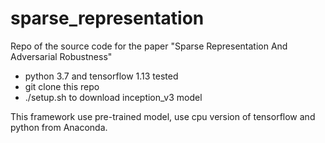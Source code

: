 # sparse_representation
Repo of the source code for the paper "Sparse Representation And Adversarial Robustness" 

* python 3.7 and tensorflow 1.13 tested
* git clone this repo
* ./setup.sh to download inception_v3 model

This framework use pre-trained model, use cpu version of tensorflow and python from Anaconda.
